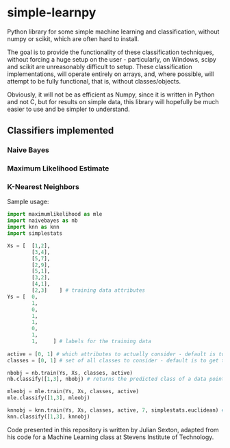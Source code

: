 # simple-learnpy

Python library for some simple machine learning and classification, without numpy or scikit, which are often hard to install.

The goal is to provide the functionality of these classification techniques, without forcing a huge setup on the user - particularly, on Windows, scipy and scikit are unreasonably difficult to setup. These classification implementations, will operate entirely on arrays, and, where possible, will attempt to be fully functional, that is, without classes/objects.

Obviously, it will not be as efficient as Numpy, since it is written in Python and not C, but for results on simple data, this library will hopefully be much easier to use and be simpler to understand.

## Classifiers implemented

### Naive Bayes

### Maximum Likelihood Estimate

### K-Nearest Neighbors
Sample usage:
```python
import maximumlikelihood as mle
import naivebayes as nb
import knn as knn
import simplestats

Xs = [ 	[1,2],
		[3,4],
		[5,7],
		[2,9],
		[5,1],
		[3,2], 
		[4,1],
		[2,3]    ] # training data attributes
Ys = [  0,
		1,
		0,
		1,
		1,
		0, 
		1,
		1,     ] # labels for the training data
		
active = [0, 1] # which attributes to actually consider - default is to use all the attributes
classes = [0, 1] # set of all classes to consider - default is to get the classes from Ys

nbobj = nb.train(Ys, Xs, classes, active)
nb.classify([1,3], nbobj) # returns the predicted class of a data point with attributes [1,3]

mleobj = mle.train(Ys, Xs, classes, active)
mle.classify([1,3], mleobj)

knnobj = knn.train(Ys, Xs, classes, active, 7, simplestats.euclidean) # must provide value of k and a distance function
knn.classify([1,3], knnobj)
```


Code presented in this repository is written by Julian Sexton, adapted from his code for a Machine Learning class at Stevens Institute of Technology. 
